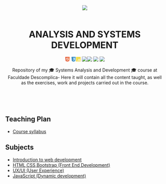 <div align="center">
  <img width="200px"  src="https://github.com/philippewanuty/Faculdade-ADS/blob/main/Mat%C3%A9rias/Html,%20CSS%20e%20Bootstrap/Aulas/images/Descomplica.png?raw=true"> <br><br>

  <h1>ANALYSIS AND SYSTEMS DEVELOPMENT</h1> 
    <img width="3%" src="https://raw.githubusercontent.com/devicons/devicon/master/icons/html5/html5-original.svg"> <img width="3%" src="https://raw.githubusercontent.com/devicons/devicon/master/icons/css3/css3-original.svg"><img width="3%" src="https://raw.githubusercontent.com/devicons/devicon/master/icons/javascript/javascript-plain.svg">   <img width="3%" src="https://cdn.jsdelivr.net/gh/devicons/devicon/icons/git/git-original.svg" /><img width="3%" src="https://cdn.jsdelivr.net/gh/devicons/devicon/icons/bootstrap/bootstrap-original.svg" /> <img width="3%" src="https://cdn.jsdelivr.net/gh/devicons/devicon/icons/react/react-original.svg" />  <img width="3%" src="https://cdn.jsdelivr.net/gh/devicons/devicon/icons/nodejs/nodejs-original.svg" />
      
  <p>
    Repository of my 🎓 Systems Analysis and Development 🎓 course at Faculdade Descomplica- Here it will contain all the content taught, as well as the exercises, work and projects carried out in the course. <br><br>
  </p>

</div> <br><br>

<h2>Teaching Plan</h2>

  <ul>
    <li> <a href="https://github.com/philippewanuty/Faculdade-ADS/blob/main/Mat%C3%A9rias/Ementas%20-%20An%C3%A1lise%20e%20Desenvolvimento%20de%20Sistemas.pdf" target="_blank"> Course syllabus</a></li>
  </ul>

  
<h2>Subjects</h2>

  <ul>
    <li> <a href="https://github.com/philippewanuty/Faculdade-ADS/tree/main/Mat%C3%A9rias/Introdu%C3%A7%C3%A3o%20de%20desv.%20web" target="_blank">Introduction to web development </a></li>
    <li><a href="https://philippewanuty.com/FaculdadeADS/Matérias/Html,%20CSS%20e%20Bootstrap/Aulas/Index.html" target="_blank">HTML,CSS,Bootstrap (Front End Development)</a></li>
    <li><a href="https://github.com/philippewanuty/FaculdadeADS/tree/main/Mat%C3%A9rias/UX%2CUI" target="_blank">UX/UI (User Experience)</a></li>
    <li><a href="https://github.com/philippewanuty/FaculdadeADS/tree/main/Mat%C3%A9rias/JavaScript" target="_blank">JavaScript (Dynamic development)</a></li>
  </ul>
